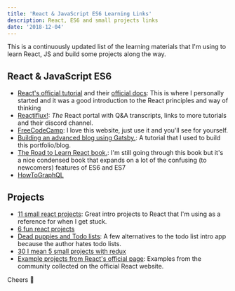 ```yaml
---
title: 'React & JavaScript ES6 Learning Links'
description: React, ES6 and small projects links
date: '2018-12-04'
---
```


This is a continuously updated list of the learning materials that I'm using to learn React, JS and build some projects along the way.

## React & JavaScript ES6

- [React's official tutorial](https://reactjs.org/tutorial/tutorial.html) and their [official docs](https://reactjs.org/docs/getting-started.html): This is where I personally started and it was a good introduction to the React principles and way of thinking
- [Reactiflux!](https://www.reactiflux.com/learning/): _The_ React portal with Q&A transcripts, links to more tutorials and their discord channel.
- [FreeCodeCamp](https://www.freecodecamp.org/): I love this website, just use it and you'll see for yourself.
- [Building an advanced blog using Gatsby.](https://reactgo.com/gatsby-advanced-blog-tutorial/): A tutorial that I used to build this portfolio/blog.
- [The Road to Learn React book.](https://www.robinwieruch.de/the-road-to-learn-react/): I'm still going through this book but it's a nice condensed book that expands on a lot of the confusing (to newcomers) features of ES6 and ES7
- [HowToGraphQL](https://www.howtographql.com/)

## Projects

- [11 small react projects](https://dev.to/drminnaar/11-react-examples-2e6d): Great intro projects to React that I'm using as a reference for when I get stuck.
- [6 fun react projects ](https://daveceddia.com/react-practice-projects/)
- [Dead puppies and Todo lists](https://medium.freecodecamp.org/every-time-you-build-a-to-do-list-app-a-puppy-dies-505b54637a5d): A few alternatives to the todo list intro app because the author hates todo lists.
- [30 I mean 5 small projects with redux ](https://github.com/alemesa/react-small-projects)
- [Example projects from React's official page](https://reactjs.org/community/examples.html): Examples from the community collected on the official React website.

Cheers 🍻
